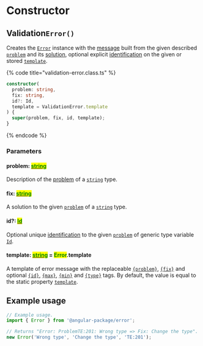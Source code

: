 # Constructor

## Validation`Error()`

Creates the [`Error`](broken-reference) instance with the [message](../commonerror/accessors/get-message.md) built from the given described [`problem`](constructor.md#problem-string) and its [solution](constructor.md#fix-string), optional explicit [identification](constructor.md#id-id) on the given or stored [`template`](constructor.md#template-string-error.template).

{% code title="validation-error.class.ts" %}
```typescript
constructor(
  problem: string,
  fix: string,
  id?: Id,
  template = ValidationError.template
) {
  super(problem, fix, id, template);
}
```
{% endcode %}

### Parameters

#### problem: [<mark style="color:green;">string</mark>](https://developer.mozilla.org/en-US/docs/Web/JavaScript/Reference/Global\_Objects/String)<mark style="color:green;"></mark>

Description of the [problem](../getting-started/basic-concepts.md#problem) of a [`string`](https://developer.mozilla.org/en-US/docs/Web/JavaScript/Reference/Global\_Objects/String) type.

#### fix: [<mark style="color:green;">string</mark>](https://developer.mozilla.org/en-US/docs/Web/JavaScript/Reference/Global\_Objects/String)<mark style="color:green;"></mark>

A solution to the given [`problem`](constructor.md#problem-string) of a [`string`](https://developer.mozilla.org/en-US/docs/Web/JavaScript/Reference/Global\_Objects/String) type.

#### id?: [<mark style="color:green;">Id</mark>](../commonerror/generic-type-variables.md#wrap-opening)<mark style="color:green;"></mark>

Optional unique [identification](../getting-started/basic-concepts.md#identification) to the given [`problem`](constructor.md#problem-string) of generic type variable [`Id`](../commonerror/generic-type-variables.md#wrap-opening).

#### template: [<mark style="color:green;">string</mark>](https://developer.mozilla.org/en-US/docs/Web/JavaScript/Reference/Global\_Objects/String) = <mark style="color:green;">Error</mark>.template

A template of error message with the replaceable [`{problem}`](../commonerror/properties/static-template.md#problem), [`{fix}`](../commonerror/properties/static-template.md#fix) and optional [`{id}`](../commonerror/properties/static-template.md#id), [`{max}`](../commonerror/properties/static-template.md#max), [`{min}`](../commonerror/properties/static-template.md#min) and [`{type}`](../commonerror/properties/static-template.md#type) tags. By default, the value is equal to the static property [`template`](../commonerror/properties/static-template.md).

## Example usage

```typescript
// Example usage.
import { Error } from '@angular-package/error';

// Returns "Error: ProblemTE:201: Wrong type => Fix: Change the type".
new Error('Wrong type', 'Change the type', 'TE:201');
```
